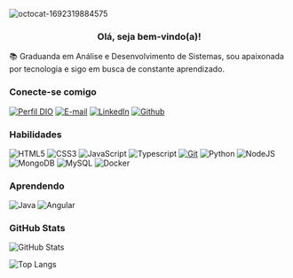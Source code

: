 ![octocat-1692319884575](https://github.com/Biiars00/Biiars00/assets/105985047/9e98c42e-0270-4e95-b9ba-1d67f149d4ef)
<h3 align="center">Olá, seja bem-vindo(a)!</h3>

📚 Graduanda em Análise e Desenvolvimento de Sistemas, sou apaixonada por tecnologia e sigo em busca de constante aprendizado.

### Conecte-se comigo
[![Perfil DIO](https://img.shields.io/badge/-Meu%20Perfil%20na%20DIO-320032?style=flat)](https://web.dio.me/users/biiaribeiro60?tab=skills)
[![E-mail](https://img.shields.io/badge/Gmail-320032?style=flat&logo=gmail&logoColor=red)](biiaribeiro60@gmail.com)
[![LinkedIn](https://img.shields.io/badge/-LinkedIn-320032?style=flat&logo=linkedin&logoColor=blue)](https://www.linkedin.com/in/beatriz-ribeiro-dev)
[![Github](https://img.shields.io/badge/-Github-320032?style=flat&logo=github&logoColor=white)](https://github.com/Biiars00)

### Habilidades
![HTML5](https://img.shields.io/badge/HTML-320032?style=flat&logo=html5&logoColor=orange)
![CSS3](https://img.shields.io/badge/CSS3-320032?style=flat&logo=css3&logoColor=blue)
![JavaScript](https://img.shields.io/badge/JavaScript-320032?style=flat&logo=javascript&logoColor=yellow)
![Typescript](https://img.shields.io/badge/Typescript-320032?style=flat&logo=typescript&logoColor=blue)
[![Git](https://img.shields.io/badge/Git-320032?style=flat&logo=git&logoColor=red)](https://git-scm.com/doc)
![Python](https://img.shields.io/badge/Python-320032?style=flat&logo=python&logoColor=yellow)
![NodeJS](https://img.shields.io/badge/Node.js-320032?style=flat&logo=node.js&logoColor=green)
![MongoDB](https://img.shields.io/badge/MongoDB-320032?style=flat&logo=mongodb&logoColor=green)
![MySQL](https://img.shields.io/badge/MySQL-320032?style=flat&logo=mysql&logoColor=blue)
![Docker](https://img.shields.io/badge/Docker-320032?style=flat&logo=docker&logoColor=blue)

### Aprendendo
![Java](https://img.shields.io/badge/Java-320032?style=flat&logo=openjdk&logoColor=yellow)
![Angular](https://img.shields.io/badge/Angular-320032?style=flat&logo=angular&logoColor=red)

### GitHub Stats
![GitHub Stats](https://github-readme-stats.vercel.app/api?username=Biiars00&theme=transparent&bg_color=320032&border_color=BD1550&show_icons=true&icon_color=BD1550&title_color=BD1550&text_color=FFF)

![Top Langs](https://github-readme-stats-git-masterrstaa-rickstaa.vercel.app/api/top-langs/?username=Biiars00&layout=compact&bg_color=320032&border_color=BD1550&title_color=BD1550&text_color=FFF)



